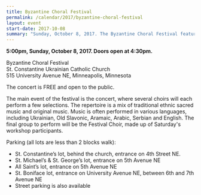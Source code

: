 ```yaml
---
title: Byzantine Choral Festival
permalink: /calendar/2017/byzantine-choral-festival
layout: event
start-date: 2017-10-08
summary: "Sunday, October 8, 2017. The Byzantine Choral Festival features several choirs from the Minneapolis-St. Paul area performing a mix of traditional ethnic and original music."
---
```


**5:00pm, Sunday, October 8, 2017. Doors open at 4:30pm.**

Byzantine Choral Festival  
St. Constantine Ukrainian Catholic Church  
515 University Avenue NE, Minneapolis, Minnesota

The concert is FREE and open to the public.

The main event of the festival is the concert, where several choirs will each perform a 
few selections.  The repertoire is a mix of traditional ethnic sacred music and original 
music.  Music is often performed in various languages, including Ukrainian, Old Slavonic, 
Aramaic, Arabic, Serbian and English. The final group to perform will be the Festival 
Choir, made up of Saturday's workshop participants.

Parking (all lots are less than 2 blocks walk):

- St. Constantine’s lot, behind the church, entrance on 4th Street NE.
- St. Michael’s & St. George’s lot, entrance on 5th Avenue NE
- All Saint’s lot, entrance on 5th Avenue NE
- St. Boniface lot, entrance on University Avenue NE, between 6th and 7th Avenue NE
- Street parking is also available

